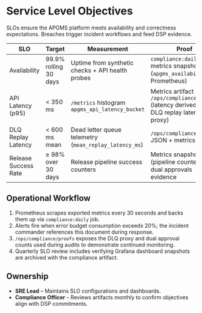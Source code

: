 # Service Level Objectives

SLOs ensure the APGMS platform meets availability and correctness expectations. Breaches trigger incident workflows and feed DSP evidence.

| SLO | Target | Measurement | Proof |
| --- | --- | --- | --- |
| Availability | 99.9% rolling 30 days | Uptime from synthetic checks + API health probes | `compliance:daily` metrics snapshot (`apgms_availability` in Prometheus) |
| API Latency (p95) | < 350 ms | `/metrics` histogram `apgms_api_latency_bucket` | Metrics artifact + `/ops/compliance/proofs` (latency derived via DLQ replay latency proxy) |
| DLQ Replay Latency | < 600 ms mean | Dead letter queue telemetry (`mean_replay_latency_ms`) | `/ops/compliance/proofs` JSON + metrics artifact |
| Release Success Rate | ≥ 98% over 30 days | Release pipeline success counters | Metrics snapshot (pipeline counters) + dual approvals evidence |

## Operational Workflow
1. Prometheus scrapes exported metrics every 30 seconds and backs them up via `compliance:daily` job.
2. Alerts fire when error budget consumption exceeds 20%; the incident commander references this document during response.
3. `/ops/compliance/proofs` exposes the DLQ proxy and dual approval counts used during audits to demonstrate continued monitoring.
4. Quarterly SLO review includes verifying Grafana dashboard snapshots are archived with the compliance artifact.

## Ownership
- **SRE Lead** – Maintains SLO configurations and dashboards.
- **Compliance Officer** – Reviews artifacts monthly to confirm objectives align with DSP commitments.
